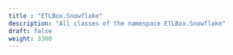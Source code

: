 ```yaml
---
title : "ETLBox.Snowflake"
description: "All classes of the namespace ETLBox.Snowflake"
draft: false
weight: 3300
---
```

